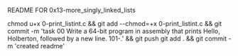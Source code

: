 README FOR 0x13-more_singly_linked_lists

chmod u+x 0-print_listint.c && git add --chmod=+x 0-print_listint.c && git commit -m 'task 00 Write a 64-bit program in assembly that prints Hello, Holberton, followed by a new line. 101-.' && git push
git add . && git commit -m 'created readme'